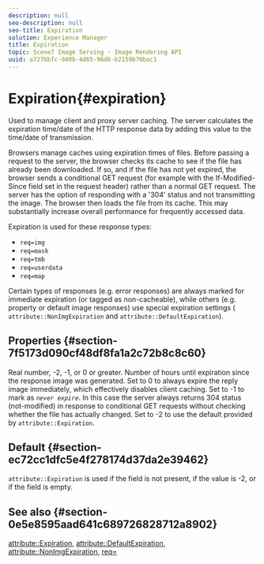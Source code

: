 ```yaml
---
description: null
seo-description: null
seo-title: Expiration
solution: Experience Manager
title: Expiration
topic: Scene7 Image Serving - Image Rendering API
uuid: a727bbfc-940b-4d65-96d6-b2159b70bac1
---
```


# Expiration{#expiration}

Used to manage client and proxy server caching. The server calculates the expiration time/date of the HTTP response data by adding this value to the time/date of transmission.

Browsers manage caches using expiration times of files. Before passing a request to the server, the browser checks its cache to see if the file has already been downloaded. If so, and if the file has not yet expired, the browser sends a conditional GET request (for example with the If-Modified-Since field set in the request header) rather than a normal GET request. The server has the option of responding with a '304' status and not transmitting the image. The browser then loads the file from its cache. This may substantially increase overall performance for frequently accessed data.

Expiration is used for these response types:

* `req=img` 
* `req=mask` 
* `req=tmb` 
* `req=userdata` 
* `req=map`

Certain types of responses (e.g. error responses) are always marked for immediate expiration (or tagged as non-cacheable), while others (e.g. property or default image responses) use special expiration settings ( `attribute::NonImgExpiration` and `attribute::DefaultExpiration`).

## Properties {#section-7f5173d090cf48df8fa1a2c72b8c8c60}

Real number, -2, -1, or 0 or greater. Number of hours until expiration since the response image was generated. Set to 0 to always expire the reply image immediately, which effectively disables client caching. Set to -1 to mark as *`never expire`*. In this case the server always returns 304 status (not-modified) in response to conditional GET requests without checking whether the file has actually changed. Set to -2 to use the default provided by `attribute::Expiration`.

## Default {#section-ec72cc1dfc5e4f278174d37da2e39462}

`attribute::Expiration` is used if the field is not present, if the value is -2, or if the field is empty.

## See also {#section-0e5e8595aad641c689726828712a8902}

[attribute::Expiration](../../../../../../is-api/image-catalog/image-serving-api-ref/c-image-catalog-reference/c-attributes-reference/r-expiration.md#reference-a0bf4686425d4e00b8014c4950fb62b7), [attribute::DefaultExpiration](../../../../../../is-api/image-catalog/image-serving-api-ref/c-image-catalog-reference/c-attributes-reference/r-defaultexpiration.md#reference-0526166fab654fceb243b75d1ea4f0cf), [attribute::NonImgExpiration](../../../../../../is-api/image-catalog/image-serving-api-ref/c-image-catalog-reference/c-attributes-reference/r-nonimgexpiration.md#reference-a8066cd0d24b4ea98100ade4821f1f9d), [req=](../../../../../../is-api/http-ref/image-serving-api-ref/c-http-protocol-reference/c-command-reference/r-req/r-req.md#reference-907cdb4a97034db7ad94695f25552e76) 
